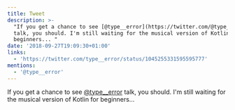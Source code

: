 ```yaml
---
title: Tweet
description: >-
  "If you get a chance to see [@type__error](https://twitter.com/@type__error)
  talk, you should. I'm still waiting for the musical version of Kotlin for
  beginners... "
date: '2018-09-27T19:09:30+01:00'
links:
  - 'https://twitter.com/type__error/status/1045255331595595777'
mentions:
  - '@type__error'
---
```

If you get a chance to see [@type__error](https://twitter.com/@type__error) talk, you should. I'm still waiting for the musical version of Kotlin for beginners... 
